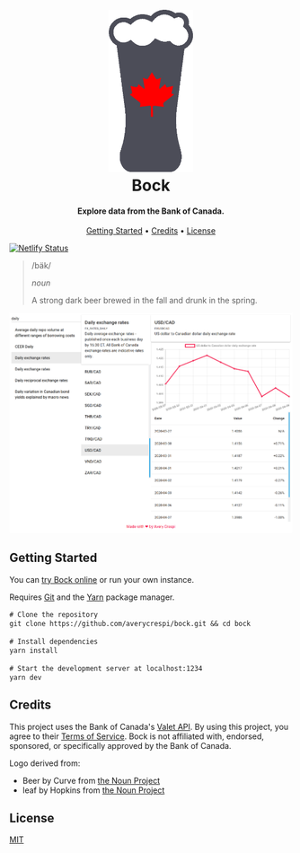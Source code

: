 <h1 align="center">
    <br>
    <img src="https://raw.githubusercontent.com/averycrespi/bock/master/public/logo.png" width="150"</img>
    <br>
    Bock
    <br>
</h1>

<h4 align="center">Explore data from the Bank of Canada.</h4>

<p align="center">
    <a href="#getting-started">Getting Started</a> •
    <a href="#credits">Credits</a> •
    <a href="#license">License</a>
</p>

[![Netlify Status](https://api.netlify.com/api/v1/badges/0607ab48-c363-41a1-821f-022f4f4c8784/deploy-status)](https://app.netlify.com/sites/bock/deploys)

> /bäk/
>
> _noun_
>
> A strong dark beer brewed in the fall and drunk in the spring.

<p align="center">
    <img src="https://raw.githubusercontent.com/averycrespi/bock/master/public/screenshot.png"/>
</p>

## Getting Started

You can [try Bock online](https://bock.crespi.dev) or run your own instance.

Requires [Git](https://git-scm.com/) and the [Yarn](https://yarnpkg.com/) package manager.

```
# Clone the repository
git clone https://github.com/averycrespi/bock.git && cd bock

# Install dependencies
yarn install

# Start the development server at localhost:1234
yarn dev
```

## Credits

This project uses the Bank of Canada's [Valet API](https://www.bankofcanada.ca/valet/docs). By using this project, you agree to their [Terms of Service](https://www.bankofcanada.ca/terms/). Bock is not affiliated with, endorsed, sponsored, or specifically approved by the Bank of Canada.

Logo derived from:

- Beer by Curve from [the Noun Project](https://thenounproject.com/)
- leaf by Hopkins from [the Noun Project](https://thenounproject.com/)

## License

[MIT](https://choosealicense.com/licenses/mit/)
